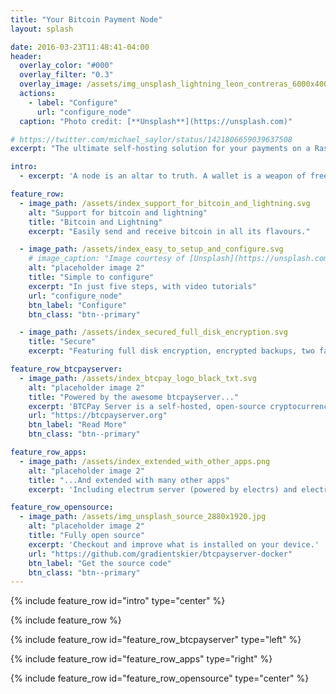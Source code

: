 ```yaml
---
title: "Your Bitcoin Payment Node"
layout: splash

date: 2016-03-23T11:48:41-04:00
header:
  overlay_color: "#000"
  overlay_filter: "0.3"
  overlay_image: /assets/img_unsplash_lightning_leon_contreras_6000x4005.jpg
  actions:
    - label: "Configure"
      url: "configure_node"
  caption: "Photo credit: [**Unsplash**](https://unsplash.com)"

# https://twitter.com/michael_saylor/status/1421806659039637508
excerpt: "The ultimate self-hosting solution for your payments on a Raspberry Pi. Receive payments in Bitcoin directly, privately and without fees!"

intro: 
  - excerpt: 'A node is an altar to truth. A wallet is a weapon of freedom. A miner is a motor of sovereignty. (Michael Saylor, 2021)'

feature_row:
  - image_path: /assets/index_support_for_bitcoin_and_lightning.svg
    alt: "Support for bitcoin and lightning"
    title: "Bitcoin and Lightning"
    excerpt: "Easily send and receive bitcoin in all its flavours."

  - image_path: /assets/index_easy_to_setup_and_configure.svg
    # image_caption: "Image courtesy of [Unsplash](https://unsplash.com/)"
    alt: "placeholder image 2"
    title: "Simple to configure"
    excerpt: "In just five steps, with video tutorials"
    url: "configure_node"
    btn_label: "Configure"
    btn_class: "btn--primary"

  - image_path: /assets/index_secured_full_disk_encryption.svg
    title: "Secure"
    excerpt: "Featuring full disk encryption, encrypted backups, two factor authentication and onion services."

feature_row_btcpayserver:
  - image_path: /assets/index_btcpay_logo_black_txt.svg
    alt: "placeholder image 2"
    title: "Powered by the awesome btcpayserver..."
    excerpt: 'BTCPay Server is a self-hosted, open-source cryptocurrency payment processor. Read more on their website.'
    url: "https://btcpayserver.org"
    btn_label: "Read More"
    btn_class: "btn--primary"

feature_row_apps:
  - image_path: /assets/index_extended_with_other_apps.png
    alt: "placeholder image 2"
    title: "...And extended with many other apps"
    excerpt: 'Including electrum server (powered by electrs) and electrum wallet, pihole, remote desktop web access (powered by guacamole).'

feature_row_opensource:
  - image_path: /assets/img_unsplash_source_2880x1920.jpg
    alt: "placeholder image 2"
    title: "Fully open source"
    excerpt: 'Checkout and improve what is installed on your device.'
    url: "https://github.com/gradientskier/btcpayserver-docker"
    btn_label: "Get the source code"
    btn_class: "btn--primary"
---
```


{% include feature_row id="intro" type="center" %}

{% include feature_row %}

{% include feature_row id="feature_row_btcpayserver" type="left" %}

{% include feature_row id="feature_row_apps" type="right" %}

{% include feature_row id="feature_row_opensource" type="center" %}